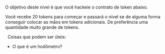 O objetivo deste nível é que você hackeie o contrato de token abaixo.

Você recebe 20 tokens para começar e passará o nível se de alguma forma conseguir colocar as mãos em tokens adicionais. De preferência uma quantidade muito grande de tokens.

&nbsp;
Coisas que podem ser úteis:
* O que é um hodômetro?